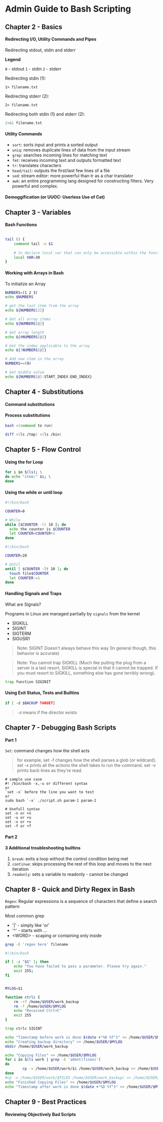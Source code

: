 # Admin Guide to Bash Scripting

## Chapter 2 - Basics

#### Redirecting I/O, Utility Commands and Pipes

Redirecting stdout, stdin and stderr

**Legend**

`0` - stdout
`1` - stdin
`2` - stderr


Redirecting stdin (1): 
```
1> filename.txt
```
Redirecting stderr (2): 
```
2> filename.txt
```

Redirecting both stdin (1) and stderr (2):
```bash
2>&1 filename.txt
```
#### Utility Commands
- `sort`: sorts input and prints a sorted output
- `uniq`: removes duplicate lines of data from the input stream
- `grep`: searches incoming lines for matching text
- `fmt`: receives incoming text and outputs formatted text
- `tr`: translates characters
- `head/tail`: outputs the first/last few lines of a file
- `sed`: stream editor: more powerful than tr as a char translator
- `awk`: an entire programming lang designed for constructing filters. Very powerful and complex.

#### Demoggification (or UUOC: Userless Use of Cat)



## Chapter 3 - Variables

#### Bash Functions

```bash

tail () {
    command tail -n $1
    
    # to declare local var that can only be accessible within the function
    local VAR=30
}

```

#### Working with Arrays in Bash

To initialize an Array
```bash
NUMBERS=(1 2 3)
echo $NUMBERS

# get the last item from the array
echo ${NUMBERS[2]}

# Get all array items
echo ${NUMBERS[@]}

# Get array length
echo ${#NUMBERS[@]}

# Get the index applicable to the array
echo ${!NUMBERS[@]}

# Add new item in the array
NUMBERS+=(9)

# Get middle value
echo ${NUMBERS[@]:START_INDEX:END_INDEX}
```

## Chapter 4 - Substitutions

#### Command substitutions


#### Process substitutions

```bash
bash <(command to run)

diff <(ls /tmp) <(ls /bin)
```

## Chapter 5 - Flow Control

#### Using the for Loop


```bash
for i in $(ls); \
do echo "item:" $i; \
done
```

#### Using the while or until loop

```bash
#!/bin/bash

COUNTER=0

# While
while [$COUNTER -lt 10 ]; do
  echo the counter is $COUNTER
  let COUNTER=COUNTER+1
done
```

```bash
#!/bin/bash

COUNTER=20

# Until
until [ $COUNTER -lt 10 ]; do
  touch file$COUNTER
  let COUNTER-=1
done
```

#### Handling Signals and Traps

What are Signals?

Programs in Linux are managed partially by `signals` from the kernel

- SIGKILL
- SIGINT
- SIGTERM
- SIGUSR1

> Note: SIGINT Doesn't always behave this way (In general though, this behavior is accurate)

> Note: You cannot trap SIGKILL (Much like pulling the plug from a server is a last resort, SIGKILL is special in that it cannot be trapped. If you must resort to SIGKILL, something else has gone terribly wrong).
> 
```bash
trap function SIGINIT
```

#### Using Exit Status, Tests and Builtins

```bash
if [ -d $BACKUP TARGET]
```
> `-d` means if the director exists
> 



## Chapter 7 - Debugging Bash Scripts

#### Part 1

`Set`: command changes how the shell acts
> for example, set -f changes how the shell parses a glob (or wildcard). set -x prints all the actions the shell takes to run the command. set -v prints back lines as they're read.

``` 
# sample use case
#! /bin/bash -x,-u or different syntax
or
`set -x` before the line you want to test
or
sudo bash `-x` ./script.sh param-1 param-2
```

```
# Usefull syntax
set -n or +n
set -u or +u
set -x or +x
set -f or +f
```

#### Part 2
#### 3 Additional troubleshooting builtins

1. `break`: exits a loop without the control condition being met
2. `continue`: skips processing the rest of this loop and moves to the next iteration
3. `readonly`: sets a variable to readonly - cannot be changed

## Chapter 8 - Quick and Dirty Regex in Bash

`Regex`: Regular expressions is a sequence of characters that define a search pattern

Most common grep

- '|' - simply like 'or'
- '^' - starts with ...
- \<WORD\> - scaping or containing only inside

```bash
grep -E 'regex here' filename
```

```bash
#!/bin/bash

if [ -z "$1" ]; then
	echo "You have failed to pass a parameter. Please try again."
	exit 255;
fi


MYLOG=$1

function ctrlc {
	rm -rf /home/$USER/work_backup
	rm -f /home/$USER/$MYLOG
	echo "Received Ctrl+C"
	exit 255
}

trap ctrlc SIGINT

echo "Timestamp before work is done $(date +"%D %T")" >> /home/$USER/$MYLOG
echo "Creating backup directory" >> /home/$USER/$MYLOG
mkdir /home/$USER/work_backup

echo "Copying Files" >> /home/$USER/$MYLOG
for i in $(ls work | grep -E 'adent|financ')
do
        cp -v /home/$USER/work/$i /home/$USER/work_backup >> /home/$USER/$MYLOG
done
#cp -v /home/$USER/work/$FILES /home/$USER/work_backup/ >> /home/$USER/$MYLOG
echo "Finished Copying Files" >> /home/$USER/$MYLOG
echo "Timestamp after work is done $(date +"%D %T")" >> /home/$USER/$MYLOG
```

## Chapter 9 - Best Practices

#### Reviewing Objectively Bad Scripts

